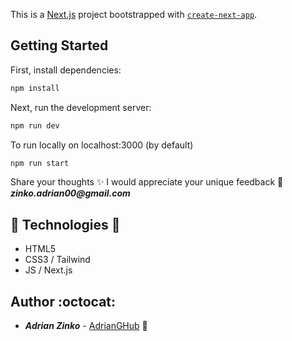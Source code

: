 This is a [Next.js](https://nextjs.org/) project bootstrapped with [`create-next-app`](https://github.com/vercel/next.js/tree/canary/packages/create-next-app).

## Getting Started

First, install dependencies:

```bash
npm install
```

Next, run the development server:

```bash
npm run dev
```

To run locally on localhost:3000 (by default)

```bash
npm run start
```

Share your thoughts ✨ I would appreciate your unique feedback 🙌 *__zinko.adrian00@gmail.com__*

## :gem: Technologies :gem:

- HTML5
- CSS3 / Tailwind
- JS / Next.js

## Author :octocat:

* **_Adrian Zinko_** - [AdrianGHub](https://github.com/adrianghub/dev-portfolio) :link:
